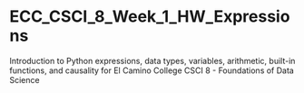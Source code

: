 # ECC_CSCI_8_Week_1_HW_Expressions
Introduction to Python expressions, data types, variables, arithmetic, built-in functions, and causality for El Camino College CSCI 8 - Foundations of Data Science
